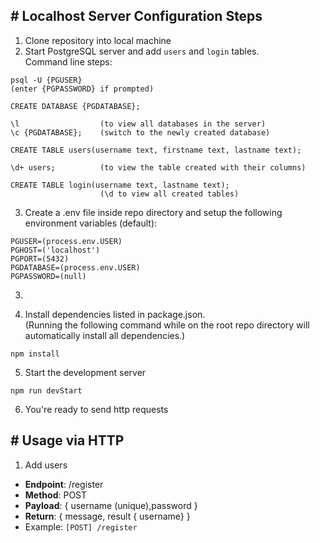 

## \# Localhost Server Configuration Steps

1. Clone repository into local machine
2. Start PostgreSQL server and add ```users``` and ```login``` tables.<br> Command line     steps:
  ```
  psql -U {PGUSER}
  (enter {PGPASSWORD} if prompted)

  CREATE DATABASE {PGDATABASE};

  \l                  (to view all databases in the server)
  \c {PGDATABASE};    (switch to the newly created database)

  CREATE TABLE users(username text, firstname text, lastname text);

  \d+ users;          (to view the table created with their columns)

  CREATE TABLE login(username text, lastname text);
                      (\d to view all created tables)
  ```
3. Create a .env file inside repo directory and setup the following environment variables (default):
  ```
  PGUSER=(process.env.USER)
  PGHOST=('localhost')
  PGPORT=(5432)
  PGDATABASE=(process.env.USER)
  PGPASSWORD=(null)
  ```
3. 

4. Install dependencies listed in package.json. <br/> (Running the following command while on the root repo directory will automatically install all dependencies.)
  ```
  npm install
  ```

5. Start the development server
  ```
  npm run devStart
  ```

6. You're ready to send http requests

## \# Usage via HTTP

1. Add users

  * **Endpoint**: /register
  * **Method**: POST
  * **Payload**: { username (unique),password }
  * **Return**: { message, result { username} }
  * Example:  `[POST] /register`